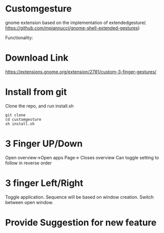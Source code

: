 # Customgesture
gnome extension based on the implementation of extendedgesture(
    https://github.com/mpiannucci/gnome-shell-extended-gestures)

Functionality:

# Download Link
https://extensions.gnome.org/extension/2781/custom-3-finger-gestures/

# Install from git
Clone the repo, and run install.sh

```
git clone 
cd customgesture
sh install.sh
```
# 3 Finger UP/Down

Open overview->Open apps Page-> Closes overview
Can toggle setting to follow in reverse order

# 3 finger Left/Right
Toggle application. Sequence will be based on window creation.
Switch between open window.

# Provide Suggestion for new feature
